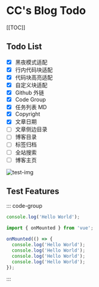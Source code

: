 # CC's Blog Todo

[[TOC]]

## Todo List

- [x] 黑夜模式适配
- [x] 行内代码块适配
- [x] 代码块高亮适配
- [x] 自定义块适配
- [x] Github 外链
- [x] Code Group
- [x] 任务列表 MD
- [x] Copyright
- [x] 文章日期
- [ ] 文章侧边目录
- [ ] 博客目录
- [ ] 标签归档
- [ ] 全站搜索
- [ ] 博客主页

![test-img](https://cdn.img2ipfs.com/ipfs/QmZDEJdGWgUJs4SQbouLfEwTV6bVSxEZ1Q1EpzS4iyV5tb?filename=Snipaste_2024-10-30_18-46-01.png)

## Test Features

::: code-group

```js [config.js]
console.log('Hello World');
```

```js [index.js]
import { onMounted } from 'vue';

onMounted(() => {
  console.log('Hello World');
  console.log('Hello World');
  console.log('Hello World');
  console.log('Hello World');
});
```

:::

